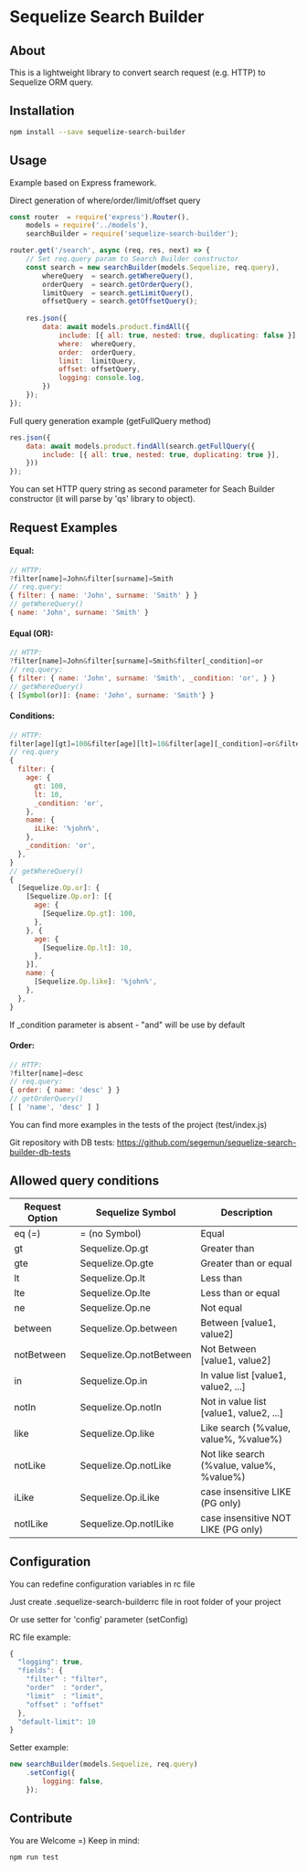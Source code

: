 # Sequelize Search Builder
## About
This is a lightweight library to convert search request (e.g. HTTP) to Sequelize ORM query.

## Installation
```bash
npm install --save sequelize-search-builder
```

## Usage
Example based on Express framework.

Direct generation of where/order/limit/offset query
```javascript
const router  = require('express').Router(),
    models = require('../models'),
    searchBuilder = require('sequelize-search-builder');

router.get('/search', async (req, res, next) => {
    // Set req.query param to Search Builder constructor
    const search = new searchBuilder(models.Sequelize, req.query),
        whereQuery  = search.getWhereQuery(),
        orderQuery  = search.getOrderQuery(),
        limitQuery  = search.getLimitQuery(),
        offsetQuery = search.getOffsetQuery();
    
    res.json({
        data: await models.product.findAll({
            include: [{ all: true, nested: true, duplicating: false }],
            where:  whereQuery,
            order:  orderQuery,
            limit:  limitQuery,
            offset: offsetQuery,
            logging: console.log,
        })
    });
});
```
Full query generation example (getFullQuery method)
```javascript
res.json({
    data: await models.product.findAll(search.getFullQuery({
        include: [{ all: true, nested: true, duplicating: true }],
    }))
});
```

You can set HTTP query string as second parameter for Seach Builder constructor (it will parse by 'qs' library to object).

## Request Examples

#### Equal:
```javascript
// HTTP:
?filter[name]=John&filter[surname]=Smith
// req.query:
{ filter: { name: 'John', surname: 'Smith' } }
// getWhereQuery()
{ name: 'John', surname: 'Smith' }
```

#### Equal (OR):
```javascript
// HTTP:
?filter[name]=John&filter[surname]=Smith&filter[_condition]=or
// req.query:
{ filter: { name: 'John', surname: 'Smith', _condition: 'or', } }
// getWhereQuery()
{ [Symbol(or)]: {name: 'John', surname: 'Smith'} }
```

#### Conditions:
```javascript
// HTTP:
filter[age][gt]=100&filter[age][lt]=10&filter[age][_condition]=or&filter[name][iLike]=%john%&filter[_condition]=or
// req.query
{
  filter: {
    age: {
      gt: 100,
      lt: 10,
      _condition: 'or',
    },
    name: {
      iLike: '%john%',
    },
    _condition: 'or',
  },
}
// getWhereQuery()
{
  [Sequelize.Op.or]: {
    [Sequelize.Op.or]: [{
      age: {
        [Sequelize.Op.gt]: 100,
      },
    }, {
      age: {
        [Sequelize.Op.lt]: 10,
      },
    }],
    name: {
      [Sequelize.Op.like]: '%john%',
    },
  },
}
```

If _condition parameter is absent - "and" will be use by default

#### Order:
```javascript
// HTTP:
?filter[name]=desc
// req.query:
{ order: { name: 'desc' } }
// getOrderQuery()
[ [ 'name', 'desc' ] ]
```

You can find more examples in the tests of the project (test/index.js)

Git repository with DB tests: https://github.com/segemun/sequelize-search-builder-db-tests

## Allowed query conditions
| Request Option|Sequelize Symbol         |Description |
|---------------|-------------------------|------------|
| eq (=)        | = (no Symbol)           | Equal
| gt            | Sequelize.Op.gt         | Greater than
| gte           | Sequelize.Op.gte        | Greater than or equal
| lt            | Sequelize.Op.lt         | Less than
| lte           | Sequelize.Op.lte        | Less than or equal
| ne            | Sequelize.Op.ne         | Not equal
| between       | Sequelize.Op.between    | Between [value1, value2]
| notBetween    | Sequelize.Op.notBetween | Not Between [value1, value2]
| in            | Sequelize.Op.in         | In value list [value1, value2, ...]
| notIn         | Sequelize.Op.notIn      | Not in value list [value1, value2, ...]
| like          | Sequelize.Op.like       | Like search (%value, value%, %value%)
| notLike       | Sequelize.Op.notLike    | Not like search (%value, value%, %value%)
| iLike         | Sequelize.Op.iLike      | case insensitive LIKE (PG only)
| notILike      | Sequelize.Op.notILike   | case insensitive NOT LIKE (PG only)

## Configuration

You can redefine configuration variables in rc file

Just create .sequelize-search-builderrc file in root folder of your project

Or use setter for 'config' parameter (setConfig)

RC file example: 

```javascript
{
  "logging": true,
  "fields": {
    "filter" : "filter",
    "order"  : "order",
    "limit"  : "limit",
    "offset" : "offset"
  },
  "default-limit": 10
}
```

Setter example:

```javascript
new searchBuilder(models.Sequelize, req.query)
    .setConfig({
        logging: false,
    });
```

## Contribute
You are Welcome =)
Keep in mind:
```sh
npm run test
```
